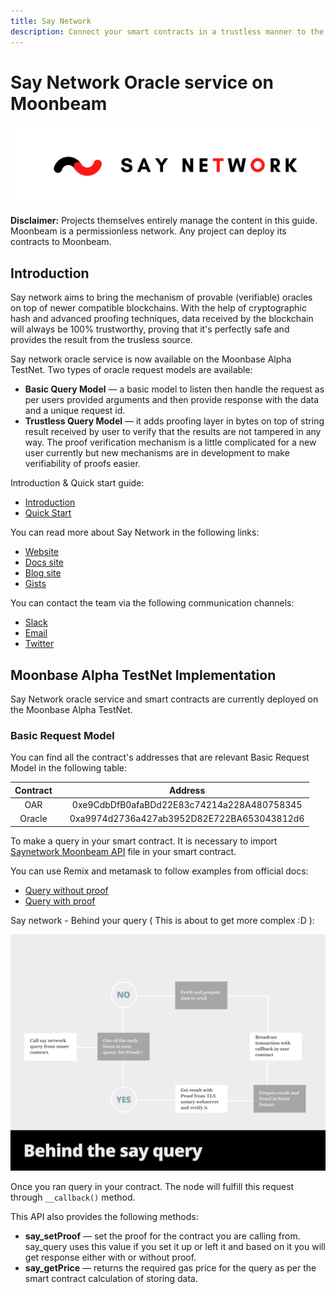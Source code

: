 ```yaml
---
title: Say Network
description: Connect your smart contracts in a trustless manner to the Internet with Say Network on Moonbeam
---
```


# Say Network Oracle service on Moonbeam

![Say Network Banner](../images/saynetwork/dapps-saynetwork-banner.png)

**Disclaimer:** Projects themselves entirely manage the content in this guide. Moonbeam is a permissionless network. Any project can deploy its contracts to Moonbeam.

## Introduction

Say network aims to bring the mechanism of provable (verifiable) oracles on top of newer compatible blockchains. With the help of cryptographic hash and advanced proofing techniques, data received by the blockchain will always be 100% trustworthy, proving that it's perfectly safe and provides the result from the trusless source.

Say network oracle service is now available on the Moonbase Alpha TestNet. Two types of oracle request models are available:

 - **Basic Query Model** — a basic model to listen then handle the request as per users provided arguments and then provide response with the data and a unique request id.
 - **Trustless Query Model** — it adds proofing layer in bytes on top of string result received by user to verify that the results are not tampered in any way. The proof verification mechanism is a little complicated for a new user currently but new mechanisms are in development to make verifiability of proofs easier.

Introduction & Quick start guide:

 - [Introduction](https://blog.say.network/introduction.html)
 - [Quick Start](https://blog.say.network/basic-price-feed.html)

You can read more about Say Network in the following links:

 - [Website](https://say.network/)
 - [Docs site](https://docs.say.network/)
 - [Blog site](https://blog.say.network/)
 - [Gists](https://gist.github.com/saynetwork)


You can contact the team via the following communication channels:

 - [Slack](https://networksay.slack.com/)
 - [Email](mailto:info@say.network)
 - [Twitter](https://twitter.com/network_say)


## Moonbase Alpha TestNet Implementation

Say Network oracle service and smart contracts are currently deployed on the Moonbase Alpha TestNet.

### Basic Request Model

You can find all the contract's addresses that are relevant Basic Request Model in the following table:

|  Contract           |   |                    Address                      |
|:-------------------:|---|:-----------------------------------------------:|
| OAR                 |   |   0xe9CdbDfB0afaBDd22E83c74214a228A480758345   |
| Oracle              |   |   0xa9974d2736a427ab3952D82E722BA653043812d6   |


To make a query in your smart contract. It is necessary to import [Saynetwork Moonbeam API](https://gist.github.com/saynetwork/3577ba1beb0a111ff3dba60d815b98ac) file in your smart contract.

You can use Remix and metamask to follow examples from official docs:

- [Query without proof](https://docs.say.network/moonbeam-testnet/basic-query)
- [Query with proof](https://docs.say.network/moonbeam-testnet/basic-query-with-proofs)

Say network - Behind your query ( This is about to get more complex :D ):

![Say Network Working](../images/saynetwork/other/img1.png)


Once you ran query in your contract. The node will fulfill this request through `__callback()` method.

This API also provides the following methods:

 - **say_setProof** — set the proof for the contract you are calling from. say_query uses this value if you set it up or left it and based on it you will get response either with or without proof.
 - **say_getPrice** — returns the required gas price for the query as per the smart contract calculation of storing data.
 